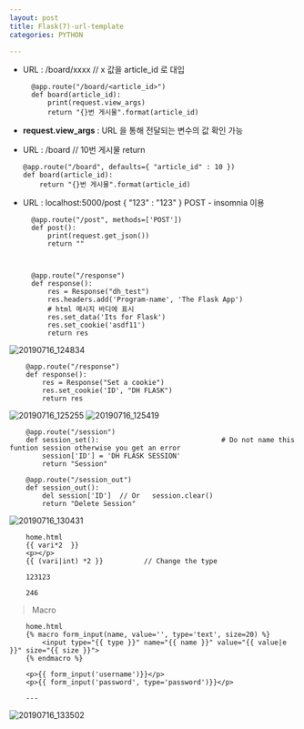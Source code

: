 ```yaml
---
layout: post
title: Flask(7)-url-template
categories: PYTHON

---
```



* URL : /board/xxxx // x 값을 article_id 로 대입


        @app.route("/board/<article_id>")
        def board(article_id):
            print(request.view_args)
            return "{}번 게시물".format(article_id)


* **request.view_args** : URL 을 통해 전달되는 변수의 값 확인 가능

    
* URL : /board      // 10번 게시물 return 
    
    
    
      @app.route("/board", defaults={ "article_id" : 10 })
      def board(article_id):
          return "{}번 게시물".format(article_id)
    
    
* URL : localhost:5000/post  { "123" : "123" }  POST - insomnia 이용

        @app.route("/post", methods=['POST'])
        def post():
            print(request.get_json())
            return ""



        @app.route("/response")
        def response():
            res = Response("dh_test")
            res.headers.add('Program-name', 'The Flask App')
            # html 메시지 바디에 표시
            res.set_data('Its for Flask')
            res.set_cookie('asdf11')
            return res



![20190716_124834](https://user-images.githubusercontent.com/47915302/61264572-0d4da180-a7c8-11e9-832e-beee0e207bff.png)


        @app.route("/response")
        def response():
            res = Response("Set a cookie")
            res.set_cookie('ID', "DH FLASK")
            return res
            
            
![20190716_125255](https://user-images.githubusercontent.com/47915302/61264765-a67cb800-a7c8-11e9-87ac-eb2533629940.png)
![20190716_125419](https://user-images.githubusercontent.com/47915302/61264825-d6c45680-a7c8-11e9-88b2-c7e8f3910136.png)



        @app.route("/session")
        def session_set():                              # Do not name this funtion session otherwise you get an error
            session['ID'] = 'DH FLASK SESSION'
            return "Session"

        @app.route("/session_out")
        def session_out():
            del session['ID']  // Or   session.clear()
            return "Delete Session"
    
    
![20190716_130431](https://user-images.githubusercontent.com/47915302/61265193-46871100-a7ca-11e9-97fd-478cdfe3f0be.png)

        home.html
        {{ vari*2  }}
        <p></p>
        {{ (vari|int) *2 }}          // Change the type
        
        123123
        
        246


> Macro

        home.html
        {% macro form_input(name, value='', type='text', size=20) %}
            <input type="{{ type }}" name="{{ name }}" value="{{ value|e }}" size="{{ size }}">
        {% endmacro %}

        <p>{{ form_input('username')}}</p>
        <p>{{ form_input('password', type='password')}}</p>
        
        ---
![20190716_133502](https://user-images.githubusercontent.com/47915302/61266373-8c45d880-a7ce-11e9-828e-1aad752852ea.png)


